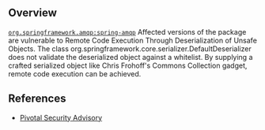 ## Overview
[`org.springframework.amqp:spring-amqp`](http://search.maven.org/#search%7Cga%7C1%7Ca%3A%22spring-amqp%22)
Affected versions of the package are vulnerable to Remote Code Execution Through Deserialization of Unsafe Objects.
The class org.springframework.core.serializer.DefaultDeserializer does not validate the deserialized object against a whitelist. By supplying a crafted serialized object like Chris Frohoff's Commons Collection gadget, remote code execution can be achieved.

## References
- [Pivotal Security Advisory](https://pivotal.io/security/cve-2016-2173)
